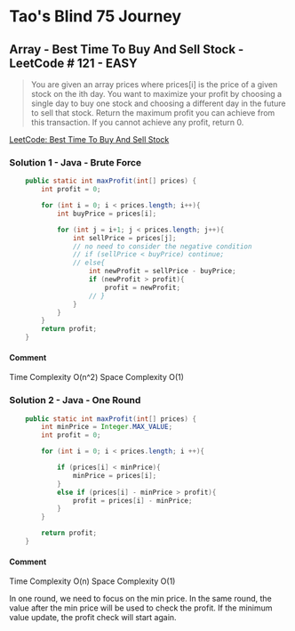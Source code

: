 # Tao's Blind 75 Journey
## Array - Best Time To Buy And Sell Stock - LeetCode # 121 - EASY

> You are given an array prices where prices[i] is the price of a given stock on the ith day.
> You want to maximize your profit by choosing a single day to buy one stock and choosing a different day in the future to sell that stock.
> Return the maximum profit you can achieve from this transaction. If you cannot achieve any profit, return 0.

[LeetCode: Best Time To Buy And Sell Stock](https://leetcode.cn/problems/best-time-to-buy-and-sell-stock/)

### Solution 1 - Java - Brute Force

```java
    public static int maxProfit(int[] prices) {
        int profit = 0;

        for (int i = 0; i < prices.length; i++){
            int buyPrice = prices[i];

            for (int j = i+1; j < prices.length; j++){
                int sellPrice = prices[j];
                // no need to consider the negative condition
                // if (sellPrice < buyPrice) continue;
                // else{
                    int newProfit = sellPrice - buyPrice;
                    if (newProfit > profit){
                        profit = newProfit;
                    // }
                }
            }
        }
        return profit;
    }

```
#### Comment
Time Complexity O(n^2)
Space Complexity O(1)

### Solution 2 - Java - One Round

```java
    public static int maxProfit(int[] prices) {
        int minPrice = Integer.MAX_VALUE;
        int profit = 0;

        for (int i = 0; i < prices.length; i ++){

            if (prices[i] < minPrice){
                minPrice = prices[i];
            }
            else if (prices[i] - minPrice > profit){
                profit = prices[i] - minPrice;
            }
        }

        return profit;
    }
```

#### Comment
Time Complexity O(n)
Space Complexity O(1)

In one round, we need to focus on the min price. In the same round, the value after the min price will be used to check the profit. If the minimum value update, the profit check will start again.